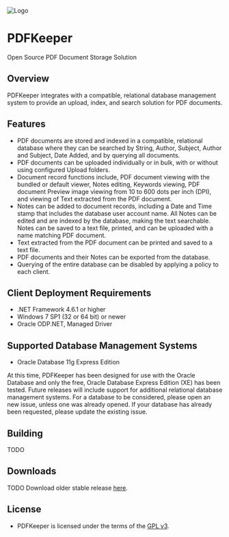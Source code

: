 ![Logo](https://github.com/robertfrasca/PDFKeeper/blob/master/src/Resources/Logo/PDFKeeper.bmp) 
# PDFKeeper
Open Source PDF Document Storage Solution

## Overview
PDFKeeper integrates with a compatible, relational database management system to provide an upload, index, and search solution for PDF documents.

## Features
* PDF documents are stored and indexed in a compatible, relational database where they can be searched by String, Author, Subject, Author and Subject, Date Added, and by querying all documents.
* PDF documents can be uploaded individually or in bulk, with or without using configured Upload folders.
* Document record functions include, PDF document viewing with the bundled or default viewer, Notes editing, Keywords viewing, PDF document Preview image viewing from 10 to 600 dots per inch (DPI), and viewing of Text extracted from the PDF document.
* Notes can be added to document records, including a Date and Time stamp that includes the database user account name. All Notes can be edited and are indexed by the database, making the text searchable. Notes can be saved to a text file, printed, and can be uploaded with a name matching PDF document.
* Text extracted from the PDF document can be printed and saved to a text file.
* PDF documents and their Notes can be exported from the database.
* Querying of the entire database can be disabled by applying a policy to each client.

## Client Deployment Requirements
* .NET Framework 4.6.1 or higher
* Windows 7 SP1 (32 or 64 bit) or newer
* Oracle ODP.NET, Managed Driver

## Supported Database Management Systems
* Oracle Database 11g Express Edition

At this time, PDFKeeper has been designed for use with the Oracle Database and only the free, Oracle Database Express Edition (XE) has been tested. Future releases will include support for additional relational database management systems. For a database to be considered, please open an new issue, unless one was already opened. If your database has already been requested, please update the existing issue.

## Building
TODO

## Downloads
TODO
Download older stable release [here](https://pdfkeeper.codeplex.com/releases/view/616109).

## License
* PDFKeeper is licensed under the terms of the [GPL v3](https://github.com/robertfrasca/PDFKeeper/blob/master/Source/LICENSE.txt).
